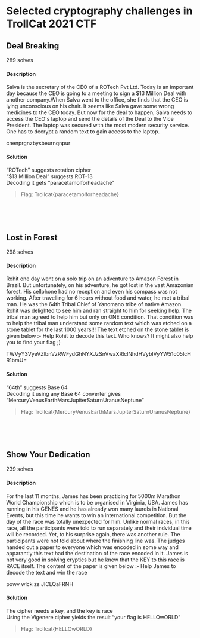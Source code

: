 # Selected cryptography challenges in TrollCat 2021 CTF

## Deal Breaking
289 solves

#### Description

Salva is the secretary of the CEO of a ROTech Pvt Ltd. Today is an important day because the CEO is going to a meeting to sign a $13 Million Deal with another company.When Salva went to the office, she finds that the CEO is lying unconscious on his chair. It seems like Salva gave some wrong medicines to the CEO today. But now for the deal to happen, Salva needs to access the CEO's laptop and send the details of the Deal to the Vice President. The laptop was secured with the most modern security service. One has to decrypt a random text to gain access to the laptop.

cnenprgnzbysbeurnqnpur



#### Solution

“ROTech” suggests rotation cipher<br/>
“$13 Million Deal” suggests ROT-13<br/>
Decoding it gets “paracetamolforheadache”

> Flag: Trollcat{paracetamolforheadache}



<br/><br/><br/>
## Lost in Forest
298 solves

#### Description

Rohit one day went on a solo trip on an adventure to Amazon Forest in Brazil. But unfortunately, on his adventure, he got lost in the vast Amazonian forest. His cellphone had no reception and even his compass was not working. After travelling for 6 hours without food and water, he met a tribal man. He was the 64th Tribal Chief of Yanomano tribe of native Amazon. Rohit was delighted to see him and ran straight to him for seeking help. The tribal man agreed to help him but only on ONE condition. That condition was to help the tribal man understand some random text which was etched on a stone tablet for the last 1000 years!!! The text etched on the stone tablet is given below :-
Help Rohit to decode this text. Who knows? It might also help you to find your flag ;)

TWVyY3VyeVZlbnVzRWFydGhNYXJzSnVwaXRlclNhdHVyblVyYW51c05lcHR1bmU=



#### Solution

“64th” suggests Base 64<br/>
Decoding it using any Base 64 converter gives “MercuryVenusEarthMarsJupiterSaturnUranusNeptune”

> Flag: Trollcat{MercuryVenusEarthMarsJupiterSaturnUranusNeptune}



<br/><br/><br/>
## Show Your Dedication
239 solves

#### Description

For the last 11 months, James has been practicing for 5000m Marathon World Championship which is to be organised in Virginia, USA. James has running in his GENES and he has already won many laurels in National Events, but this time he wants to win an international competition. But the day of the race was totally unexpected for him. Unlike normal races, in this race, all the participants were told to run separately and their indvidual time will be recorded. Yet, to his surprise again, there was another rule. The participants were not told about where the finishing line was. The judges handed out a paper to everyone which was encoded in some way and apparantly this text had the destination of the race encoded in it. James is not very good in solving cryptics but he knew that the KEY to this race is RACE itself.
The content of the paper is given below :-
Help James to decode the text and win the race

powv wlck zs JICLQaFRNH



#### Solution

The cipher needs a key, and the key is race<br/>
Using the Vigenere cipher yields the result “your flag is HELLOwORLD”

> Flag: Trollcat{HELLOwORLD}

